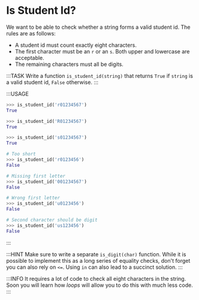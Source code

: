 # Is Student Id?

We want to be able to check whether a string forms a valid student id.
The rules are as follows:

* A student id must count exactly eight characters.
* The first character must be an `r` or an `s`.
  Both upper and lowercase are acceptable.
* The remaining characters must all be digits.

:::TASK
Write a function `is_student_id(string)` that returns `True` if `string` is a valid student id, `False` otherwise.
:::

:::USAGE

```python
>>> is_student_id('r01234567')
True

>>> is_student_id('R01234567')
True

>>> is_student_id('s01234567')
True

# Too short
>>> is_student_id('r0123456')
False

# Missing first letter
>>> is_student_id('001234567')
False

# Wrong first letter
>>> is_student_id('u0123456')
False

# Second character should be digit
>>> is_student_id('us123456')
False
```

:::

:::HINT
Make sure to write a separate `is_digit(char)` function.
While it is possible to implement this as a long series of equality checks, don't forget you can also rely on `<=`.
Using `in` can also lead to a succinct solution.
:::

:::INFO
It requires a lot of code to check all eight characters in the string.
Soon you will learn how *loops* will allow you to do this with much less code.
:::

